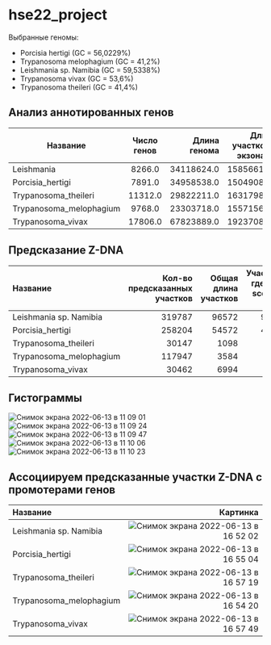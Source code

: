 # hse22_project
Выбранные геномы:
- Porcisia hertigi (GC = 56,0229%)
- Trypanosoma melophagium (GC = 41,2%)
- Leishmania sp. Namibia (GC = 59,5338%)
- Trypanosoma vivax (GC = 53,6%)
- Trypanosoma theileri (GC = 41,4%)
## Анализ аннотированных генов
Название |Число генов	| Длина генома	| Длина участков с экзонами	| Процент покрытия |
| ------------- | :-------------: |------------:| -----------:|-----------:|
Leishmania|	8266.0	|34118624.0	|15856612.0|	46.0
Porcisia_hertigi|	7891.0|	34958538.0|	15049088.0	|43.0
Trypanosoma_theileri|	11312.0|	29822211.0|	16317987.0	|55.0
Trypanosoma_melophagium|	9768.0|	23303718.0|	15571565.0	|67.0
Trypanosoma_vivax	|17806.0|	67823889.0|	19237085.0	|28.0

## Предсказание Z-DNA
|   Название              |   Кол-во предсказанных участков |   Общая длина участков |   Участки, где zh-score > 500 |
|:------------------------|--------------------------------:|-----------------------:|------------------------------:|
| Leishmania sp. Namibia  |                          319787 |                  96572 |                          9044 |
| Porcisia_hertigi        |                          258204 |                  54572 |                          4946 |
| Trypanosoma_theileri    |                           30147 |                   1098 |                            97 |
| Trypanosoma_melophagium |                          117947 |                   3584 |                           340 |
| Trypanosoma_vivax       |                           30462 |                   6994 |                           687 |

## Гистограммы

![Снимок экрана 2022-06-13 в 11 09 01](https://user-images.githubusercontent.com/32986053/173308837-a75e888e-fe7d-4c09-97a8-9dc9b5b84eef.png)
![Снимок экрана 2022-06-13 в 11 09 24](https://user-images.githubusercontent.com/32986053/173308907-9206a122-a8ba-4e8a-9561-802c3a47c1f1.png)
![Снимок экрана 2022-06-13 в 11 09 47](https://user-images.githubusercontent.com/32986053/173308963-d686c252-7c19-481b-b6e2-78a1e57bd094.png)
![Снимок экрана 2022-06-13 в 11 10 06](https://user-images.githubusercontent.com/32986053/173309031-3e680143-7665-4f99-82b3-236dece395b6.png)
![Снимок экрана 2022-06-13 в 11 10 23](https://user-images.githubusercontent.com/32986053/173309085-af44969b-939f-43ee-a659-ee422a34d3b3.png)

## Ассоциируем предсказанные участки Z-DNA с промотерами генов
|  Название               |       Картинка                  |
|:------------------------|--------------------------------:|
|Leishmania sp. Namibia | ![Снимок экрана 2022-06-13 в 16 52 02](https://user-images.githubusercontent.com/32986053/173368951-1406ee9a-9071-4c3c-a3d9-e49086c35697.png)|
|Porcisia_hertigi|![Снимок экрана 2022-06-13 в 16 55 04](https://user-images.githubusercontent.com/32986053/173369607-2926523a-186b-4959-bda3-299dbb5a817d.png)|
|Trypanosoma_theileri|![Снимок экрана 2022-06-13 в 16 57 19](https://user-images.githubusercontent.com/32986053/173370046-120bfad2-1126-461b-aa54-95242e114aae.png)|
|Trypanosoma_melophagium|![Снимок экрана 2022-06-13 в 16 54 20](https://user-images.githubusercontent.com/32986053/173369455-95ec95aa-575b-4f0a-9155-ae67516d1082.png)|
|Trypanosoma_vivax |![Снимок экрана 2022-06-13 в 16 57 49](https://user-images.githubusercontent.com/32986053/173370160-10588d3f-f33b-4145-977c-2968262629ff.png)

